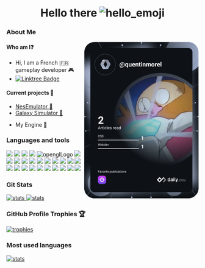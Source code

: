<h1 align="center">Hello there <img src="https://user-images.githubusercontent.com/18350557/176309783-0785949b-9127-417c-8b55-ab5a4333674e.gif"  alt="hello_emoji"/></h1>

<h3>About Me</h3>

<!--
<div align="right">
    <a href="https://app.daily.dev/quentinmorel"><img width=300 src="devcard.svg" width="400" alt="Quentin Morel's Dev Card"/></a>
</div>
-->

<img align="right" width=300 src="devcard.svg" width="400" alt="Quentin Morel's Dev Card"/>

<div align="left">
    <h4>Who am I❓</h4>
    <ul>
        <li>Hi, I am a French 🇫🇷 gameplay developer 🎮</li>
        <li><a href="https://linktr.ee/QuentinMorel"><img src="https://img.shields.io/badge/Linktree-39E09B?style=for-the-badge&logo=linktree&logoColor=white" alt="Linktree Badge"></a></li>
    </ul>
    <h4>Current projects 🔭</h4>
    <ul>
        <li><a href="https://github.com/Im-Rises/NesEmulator">NesEmulator 👾</a></li>
        <li><a href="https://github.com/Im-Rises/GalaxySimulator">Galaxy Simulator 🌠</a></li>
        <li><p>My Engine 🚀</p></li>
    </ul>
</div>

<h3>Languages and tools</h3>
<p align="left">
    <img src="https://img.shields.io/badge/GIT-E44C30?style=for-the-badge&logo=git&logoColor=white">
    <img src="https://img.shields.io/badge/C-00599C?style=for-the-badge&logo=c&logoColor=white">
    <img src="https://img.shields.io/badge/C%2B%2B-00599C?style=for-the-badge&logo=c%2B%2B&logoColor=white">
    <img src="https://img.shields.io/badge/C%23-239120?style=for-the-badge&logo=c-sharp&logoColor=white">
    <img src="https://img.shields.io/badge/OpenGL-FFFFFF?style=for-the-badge&logo=opengl" alt="openglLogo"/>
    <img src="https://img.shields.io/badge/Rust-000000?style=for-the-badge&logo=rust&logoColor=white">
    <img src="https://img.shields.io/badge/Python-3776AB?style=for-the-badge&logo=python&logoColor=white">
    <img src="https://img.shields.io/badge/Java-ED8B00?style=for-the-badge&logo=java&logoColor=white">
    <img src="https://img.shields.io/badge/HTML5-E34F26?style=for-the-badge&logo=html5&logoColor=white">
    <img src="https://img.shields.io/badge/Sass-CC6699?style=for-the-badge&logo=sass&logoColor=white">    
    <img src="https://img.shields.io/badge/CSS3-1572B6?style=for-the-badge&logo=css3&logoColor=white">
    <img src="https://img.shields.io/badge/PHP-777BB4?style=for-the-badge&logo=php&logoColor=white">
    <img src="https://img.shields.io/badge/React-20232A?style=for-the-badge&logo=react&logoColor=61DAFB">
    <img src="https://img.shields.io/badge/TypeScript-007ACC?style=for-the-badge&logo=typescript&logoColor=white">
    <img src="https://img.shields.io/badge/JavaScript-323330?style=for-the-badge&logo=javascript&logoColor=F7DF1E">
    <img src="https://camo.githubusercontent.com/6a8b20fc1ddb794223a4367e9335b7b61e493bb0a5f12ee034aa2b73644a12db/68747470733a2f2f696d672e736869656c64732e696f2f62616467652f626c617a6f722d2532333531324244342e7376673f267374796c653d666f722d7468652d6261646765266c6f676f3d626c617a6f72266c6f676f436f6c6f723d7768697465">
    <img src="https://img.shields.io/badge/Node.js-43853D?style=for-the-badge&logo=node.js&logoColor=white">
    <img src="https://img.shields.io/badge/SQLite-07405E?style=for-the-badge&logo=sqlite&logoColor=white">
    <img src="https://img.shields.io/badge/Shell_Script-121011?style=for-the-badge&logo=gnu-bash&logoColor=white">
    <img src="https://img.shields.io/badge/Unity-100000?style=for-the-badge&logo=unity&logoColor=white">
    <img src="https://img.shields.io/badge/-Unreal%20Engine-313131?style=for-the-badge&logo=unreal-engine&logoColor=white">
    <img src="https://img.shields.io/badge/Dart-0175C2?style=for-the-badge&logo=dart&logoColor=white">
    <img src="https://img.shields.io/badge/Flutter-02569B?style=for-the-badge&logo=flutter&logoColor=white">
    <img src="https://img.shields.io/badge/Markdown-000000?style=for-the-badge&logo=markdown&logoColor=white">
    <img src="https://img.shields.io/badge/Overleaf-47A141?style=for-the-badge&logo=Overleaf&logoColor=white">
    <img src="https://camo.githubusercontent.com/87f8b4bfb89380f96a10d753be68a6d8d214160f908af4487557b20083ffc601/68747470733a2f2f696d672e736869656c64732e696f2f62616467652f4c615465582d3437413134313f7374796c653d666f722d7468652d6261646765266c6f676f3d4c61546558266c6f676f436f6c6f723d7768697465">
</p>


<div>
    <h3>Git Stats</h3>
    <a align="left" href="https://github.com/Im-Rises?tab=repositories">
        <img src="https://github-readme-streak-stats.herokuapp.com?user=Im-Rises&theme=tokyonight&hide_border=true"  alt="stats">
    </a>
    <a align="right" href="https://github.com/Im-Rises?tab=repositories">
        <img src="https://github-readme-stats.vercel.app/api?username=Im-Rises&show_icons=true&count_private=true&hide_border=true&theme=tokyonight"  alt="stats">
    </a>
</div>

<div>
    <h3>GitHub Profile Trophies 🏆</h3>
    <a href="https://github.com/Im-Rises?tab=repositories">
      <img width=800 src="https://github-profile-trophy.vercel.app/?username=Im-Rises&column=10&theme=gruvbox&no-frame=true&rank=SECRET&rank=SSS&rank=SS&rank=S&rank=AAA&rank=AA&rank=A" alt="trophies">
    </a>
</div>

### Most used languages

<div style="">
    <a href="https://github.com/Im-Rises?tab=repositories">
        <img src="https://github-readme-stats.vercel.app/api/top-langs/?username=Im-Rises&langs_count=10&hide=Objective-C,html,css,assembly,php,glsl,dart,scss,java,jupyter%20notebook&layout=compact&hide_border=true&theme=tokyonight"  alt="stats">
    </a>
</div>


<!--
[//]: # (<a href="mailto:quentin-morel88@hotmail.com"><img src="https://img.shields.io/badge/Microsoft_Outlook-0078D4?style=for-the-badge&logo=microsoft-outlook&logoColor=white" alt="quentin.morel@esme.fr"></a>  )
[//]: # (<a href="https://www.linkedin.com/in/quentin-morel-630b4215a/"><img src="https://img.shields.io/badge/LinkedIn-0077B5?style=for-the-badge&logo=linkedin&logoColor=white" alt="LinkedIn Badge"></a>  )

[//]: # (<div style="display: flex; align-items: center; justify-content: center">)

## My games

- Lord of the platformers Game [itch.io](https://im-rises.itch.io/platformer-king) 👾
- Pac-Man Game [itch.io](https://im-rises.github.io/PacManUnity/) 👾
- Last Exodus Game [itch.io](https://fromiel.itch.io/le-dernier-exode) 👾
- DrumVR [itch.io](https://im-rises.github.io/DrumVR/)
- Scraft Game [itch.io](https://pordrack.itch.io/scraft) 👾
- Fortress Siege [itch.io](https://alshkor.itch.io/fortress-siege) 👾

## My applications

- [Game of Life](https://im-rises.github.io/GameOfLife)

## My emulators

- [GameBoyEmulator](https://im-rises.github.io/GameBoyEmulator)
- [Space Invaders Arcade Emulator](https://im-rises.github.io/space-invaders-arcade-emulator-tauri)
- [Nes Emulator](https://im-rises.github.io/NesEmulator) WIP

## My websites 💬

- [My Portfolio](https://im-rises.github.io) 📫
- [Online Emotion Recognition AI](https://im-rises.github.io/emotion-recognition-website) 😄
- [Zalgo Text Generator](https://im-rises.github.io/zalgo-generator/) 💬
- [Image Ascii Convertissor](https://im-rises.github.io/image-ascii-art-website/)
- [Video Ascii Player](https://im-rises.github.io/video-stream-ascii-player/) 🤔
- [Video Ascii Webcam](https://im-rises.github.io/video-stream-ascii-webcam/) 🤔
- [Cube ASCII React](https://im-rises.github.io/cube-ascii-react-website/)
- [Particle Simulator React p5js](https://im-rises.github.io/particle-simulator-react-p5-website) 🌟
- [Particle System Webgl](https://im-rises.github.io/particle-system-webgl)
- [Physical Engine Webgl](https://im-rises.github.io/physical-engine-webgl)
- [Particle Simulator WebGL](https://im-rises.github.io/particle-simulator-webgl) 🌟
- [Space Invaders Arcade Emulator Website](https://im-rises.github.io/space-invaders-arcade-emulator-website) 👾
- [Pokédex React](https://im-rises.github.io/pokedex-react)

## My packages

- [particle-simulator-react-p5](https://www.npmjs.com/package/particle-simulator-react-p5)
- [video-stream-ascii](https://www.npmjs.com/package/video-stream-ascii)
- [image-ascii-art](https://www.npmjs.com/package/image-ascii-art)
- [nbody-simulator-react-p5](https://www.npmjs.com/package/nbody-simulator-react-p5)
- [nbody-simulator-barnes-hut-react-p5](https://www.npmjs.com/package/nbody-simulator-barnes-hut-react-p5)
- [cube-ascii-react](https://www.npmjs.com/package/cube-ascii-react)
- [zalgo-generator](https://www.npmjs.com/package/zalgo-generator)
- [space-invaders-arcade-emulator](https://www.npmjs.com/package/space-invaders-arcade-emulator)

## How to reach me 📫

![](https://komarev.com/ghpvc/?username=Im-Rises)

## Currently learning 🌱

- Game Development

  <a href="https://im-rises.itch.io"><img src="https://img.shields.io/badge/Itch.io-FA5C5C?style=for-the-badge&logo=itchdotio&logoColor=white" alt="itchio"></a>

<!--
### Operating systems

<p align='center'>
    <img src="https://img.shields.io/badge/Windows-0078D6?style=for-the-badge&logo=windows&logoColor=white">
    <img src="https://img.shields.io/badge/Ubuntu-E95420?style=for-the-badge&logo=ubuntu&logoColor=white">
    <img src="https://img.shields.io/badge/Android-3DDC84?style=for-the-badge&logo=android&logoColor=white">
</p>
-->

<!--
<p align="left">
    <a href="https://docs.microsoft.com/en-us/cpp/?view=msvc-170" target="_blank" rel="noreferrer"><img src="https://raw.githubusercontent.com/danielcranney/readme-generator/main/public/icons/skills/c-colored.svg" width="36" height="36" alt="C" /></a>
    <a href="https://docs.microsoft.com/en-us/cpp/?view=msvc-170" target="_blank" rel="noreferrer"><img src="https://raw.githubusercontent.com/danielcranney/readme-generator/main/public/icons/skills/cplusplus-colored.svg" width="36" height="36" alt="C++" /></a>
    <a href="https://docs.microsoft.com/en-us/dotnet/csharp/" target="_blank" rel="noreferrer"><img src="https://raw.githubusercontent.com/danielcranney/readme-generator/main/public/icons/skills/csharp-colored.svg" width="36" height="36" alt="C#" /></a>
    <a href="https://dart.dev/" target="_blank" rel="noreferrer"><img src="https://raw.githubusercontent.com/danielcranney/readme-generator/main/public/icons/skills/dart-colored.svg" width="36" height="36" alt="Dart" /></a>
    <a href="https://git-scm.com/" target="_blank" rel="noreferrer"><img src="https://raw.githubusercontent.com/danielcranney/readme-generator/main/public/icons/skills/git-colored.svg" width="36" height="36" alt="Git" /></a>
    <a href="https://www.oracle.com/java/" target="_blank" rel="noreferrer"><img src="https://raw.githubusercontent.com/danielcranney/readme-generator/main/public/icons/skills/java-colored.svg" width="36" height="36" alt="Java" /></a>
    <a href="https://developer.mozilla.org/en-US/docs/Web/JavaScript" target="_blank" rel="noreferrer"><img src="https://raw.githubusercontent.com/danielcranney/readme-generator/main/public/icons/skills/javascript-colored.svg" width="36" height="36" alt="JavaScript" /></a>
    <a href="https://www.php.net/" target="_blank" rel="noreferrer"><img src="https://raw.githubusercontent.com/danielcranney/readme-generator/main/public/icons/skills/php-colored.svg" width="36" height="36" alt="PHP" /></a>
    <a href="https://www.python.org/" target="_blank" rel="noreferrer"><img src="https://raw.githubusercontent.com/danielcranney/readme-generator/main/public/icons/skills/python-colored.svg" width="36" height="36" alt="Python" /></a>
    <a href="https://www.rust-lang.org/" target="_blank" rel="noreferrer"><img src="https://raw.githubusercontent.com/danielcranney/readme-generator/main/public/icons/skills/rust-colored.svg" width="36" height="36" alt="Rust" /></a>
    <a href="https://www.typescriptlang.org/" target="_blank" rel="noreferrer"><img src="https://raw.githubusercontent.com/danielcranney/readme-generator/main/public/icons/skills/typescript-colored.svg" width="36" height="36" alt="TypeScript" /></a>
    <a href="https://developer.mozilla.org/en-US/docs/Glossary/HTML5" target="_blank" rel="noreferrer"><img src="https://raw.githubusercontent.com/danielcranney/readme-generator/main/public/icons/skills/html5-colored.svg" width="36" height="36" alt="HTML5" /></a>
    <a href="https://reactjs.org/" target="_blank" rel="noreferrer"><img src="https://raw.githubusercontent.com/danielcranney/readme-generator/main/public/icons/skills/react-colored.svg" width="36" height="36" alt="React" /></a>
    <a href="https://www.w3.org/TR/CSS/#css" target="_blank" rel="noreferrer"><img src="https://raw.githubusercontent.com/danielcranney/readme-generator/main/public/icons/skills/css3-colored.svg" width="36" height="36" alt="CSS3" /></a>
    <a href="https://sass-lang.com/" target="_blank" rel="noreferrer"><img src="https://raw.githubusercontent.com/danielcranney/readme-generator/main/public/icons/skills/sass-colored.svg" width="36" height="36" alt="Sass" /></a>
    <a href="https://vitejs.dev/" target="_blank" rel="noreferrer"><img src="https://raw.githubusercontent.com/danielcranney/readme-generator/main/public/icons/skills/vite-colored.svg" width="36" height="36" alt="Vite" /></a>
    <a href="https://nodejs.org/en/" target="_blank" rel="noreferrer"><img src="https://raw.githubusercontent.com/danielcranney/readme-generator/main/public/icons/skills/nodejs-colored.svg" width="36" height="36" alt="NodeJS" /></a>
    <a href="https://www.mysql.com/" target="_blank" rel="noreferrer"><img src="https://raw.githubusercontent.com/danielcranney/readme-generator/main/public/icons/skills/mysql-colored.svg" width="36" height="36" alt="MySQL" /></a>
    <a href="https://flask.palletsprojects.com/en/2.0.x/" target="_blank" rel="noreferrer"><img src="https://raw.githubusercontent.com/danielcranney/readme-generator/main/public/icons/skills/flask-colored.svg" width="36" height="36" alt="Flask" /></a>
    <a href="https://dotnet.microsoft.com/en-us/" target="_blank" rel="noreferrer"><img src="https://raw.githubusercontent.com/danielcranney/readme-generator/main/public/icons/skills/dot-net-colored.svg" width="36" height="36" alt=".NET" /></a>
    <a href="https://store.arduino.cc/?gclid=Cj0KCQjw2eilBhCCARIsAG0Pf8uueBifykWcsSS4LPESeGQfxGVKJYnzV7bz471XfknQJy_1VINVWM8aAkLtEALw_wcB" target="_blank" rel="noreferrer"><img src="https://raw.githubusercontent.com/danielcranney/readme-generator/main/public/icons/skills/arduino-colored.svg" width="36" height="36" alt="Arduino" /></a>
    <a href="https://www.docker.com/" target="_blank" rel="noreferrer"><img src="https://raw.githubusercontent.com/danielcranney/readme-generator/main/public/icons/skills/docker-colored.svg" width="36" height="36" alt="Docker" /></a>
    <a href="https://www.linux.org" target="_blank" rel="noreferrer"><img src="https://raw.githubusercontent.com/danielcranney/readme-generator/main/public/icons/skills/linux-colored.svg" width="36" height="36" alt="Linux" /></a>
    <a href="https://www.tensorflow.org/" target="_blank" rel="noreferrer"><img src="https://raw.githubusercontent.com/danielcranney/readme-generator/main/public/icons/skills/tensorflow-colored.svg" width="36" height="36" alt="TensorFlow" /></a>
</p>
-->



<!--

https://github.com/anuraghazra/github-readme-stats
https://dev.to/envoy_/150-badges-for-github-pnk
https://github.com/ryo-ma/github-profile-trophy
https://github-readme-streak-stats.herokuapp.com/demo/?user=Im-Rises&theme=dark&hide_border=true&date_format=&locale=en&properties=background
https://www.profileme.dev/create-profile
https://daily.dev/blog/adding-the-daily-devcard-to-your-github-profile

## To do
Here are some ideas to get you started:

- 🔭 I’m currently working on ...
- 🌱 I’m currently learning ...
- 👯 I’m looking to collaborate on ...
- 🤔 I’m looking for help with ...
- 💬 Ask me about ...
- 📫 How to reach me: ...
- 😄 Pronouns: ...
- ⚡ Fun fact: ...
- ♾️
-->
